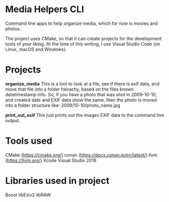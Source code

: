 # Media Helpers CLI
Command line apps to help organize media, which for now is movies and photos.

The project uses CMake, so that it can create projects for the development tools of your liking.
At the time of this writing, I use Visual Studio Code (on Linux, macOS and Windows).

# Projects

**organize_media**
This is a tool to look at a file, see if there is exif data, and move that file into a folder heirachy, based on the files known datetimestamp info.
So, if you have a photo that was shot in 2009-10-10, and created date and EXIF data show the same, then the photo is moved into a folder structure like:
	2009/10-10/photo_name.jpg


**print_out_exif**
This just prints out the images EXIF data to the command line output.


# Tools used

CMake (https://cmake.org/)
conan (https://docs.conan.io/en/latest/)
llvm (https://llvm.org/)
Xcode
Visual Studio 2019

# Libraries used in project

Boost
libExiv2
libRAW
